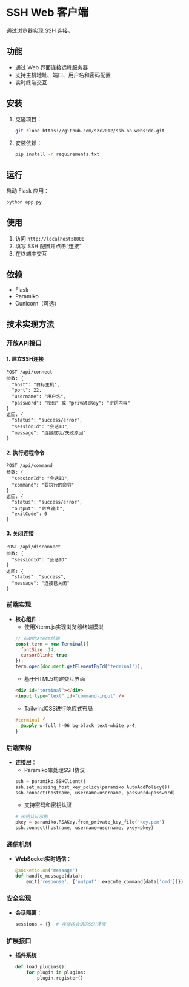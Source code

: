 # SSH Web 客户端

通过浏览器实现 SSH 连接。

## 功能
- 通过 Web 界面连接远程服务器
- 支持主机地址、端口、用户名和密码配置
- 实时终端交互

## 安装
1. 克隆项目：
   ```bash
   git clone https://github.com/szc2012/ssh-on-webside.git
   ```
2. 安装依赖：
   ```bash
   pip install -r requirements.txt
   ```

## 运行
启动 Flask 应用：
```bash
python app.py
```

## 使用
1. 访问 `http://localhost:8000`
2. 填写 SSH 配置并点击“连接”
3. 在终端中交互

## 依赖
- Flask
- Paramiko
- Gunicorn（可选）

## 技术实现方法

### 开放API接口

#### 1. 建立SSH连接
```plaintext
POST /api/connect
参数: {
  "host": "目标主机",
  "port": 22,
  "username": "用户名",
  "password": "密码" 或 "privateKey": "密钥内容"
}
返回: {
  "status": "success/error",
  "sessionId": "会话ID",
  "message": "连接成功/失败原因"
}
```

#### 2. 执行远程命令
```plaintext
POST /api/command
参数: {
  "sessionId": "会话ID",
  "command": "要执行的命令"
}
返回: {
  "status": "success/error",
  "output": "命令输出",
  "exitCode": 0
}
```

#### 3. 关闭连接
```plaintext
POST /api/disconnect
参数: {
  "sessionId": "会话ID"
}
返回: {
  "status": "success",
  "message": "连接已关闭"
}
```

### 前端实现
- **核心组件**：
  - 使用Xterm.js实现浏览器终端模拟
  ```javascript
  // 初始化Xterm终端
  const term = new Terminal({
    fontSize: 14,
    cursorBlink: true
  });
  term.open(document.getElementById('terminal'));
  ```
  - 基于HTML5构建交互界面
  ```html
  <div id="terminal"></div>
  <input type="text" id="command-input" />
  ```
  - TailwindCSS进行响应式布局
  ```css
  #terminal {
    @apply w-full h-96 bg-black text-white p-4;
  }
  ```

### 后端架构
- **连接层**：
  - Paramiko库处理SSH协议
  ```python
  ssh = paramiko.SSHClient()
  ssh.set_missing_host_key_policy(paramiko.AutoAddPolicy())
  ssh.connect(hostname, username=username, password=password)
  ```
  - 支持密码和密钥认证
  ```python
  # 密钥认证示例
  pkey = paramiko.RSAKey.from_private_key_file('key.pem')
  ssh.connect(hostname, username=username, pkey=pkey)
  ```

### 通信机制
- **WebSocket实时通信**：
  ```python
  @socketio.on('message')
  def handle_message(data):
      emit('response', {'output': execute_command(data['cmd'])})
  ```

### 安全实现
- **会话隔离**：
  ```python
  sessions = {}  # 存储各会话的SSH连接
  ```

### 扩展接口
- **插件系统**：
  ```python
  def load_plugins():
      for plugin in plugins:
          plugin.register()
  ```